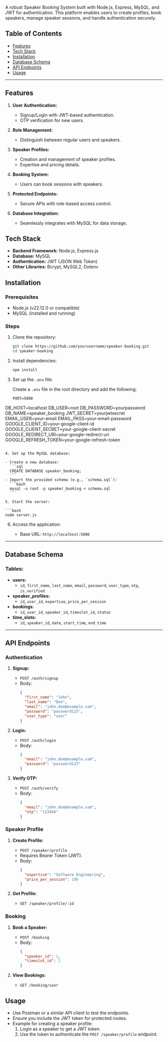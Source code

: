 A robust Speaker Booking System built with Node.js, Express, MySQL, and JWT for authentication. This platform enables users to create profiles, book speakers, manage speaker sessions, and handle authentication securely.

## Table of Contents

- [Features](#features)
- [Tech Stack](#tech-stack)
- [Installation](#installation)
- [Database Schema](#database-schema)
- [API Endpoints](#api-endpoints)
- [Usage](#usage)

---

## Features

1. **User Authentication:**
   - Signup/Login with JWT-based authentication.
   - OTP verification for new users.

2. **Role Management:**
   - Distinguish between regular users and speakers.

3. **Speaker Profiles:**
   - Creation and management of speaker profiles.
   - Expertise and pricing details.

4. **Booking System:**
   - Users can book sessions with speakers.

5. **Protected Endpoints:**
   - Secure APIs with role-based access control.

6. **Database Integration:**
   - Seamlessly integrates with MySQL for data storage.

## Tech Stack

- **Backend Framework:** Node.js, Express.js
- **Database:** MySQL
- **Authentication:** JWT (JSON Web Token)
- **Other Libraries:** Bcrypt, MySQL2, Dotenv

## Installation

### Prerequisites

- Node.js (v22.12.0 or compatible)
- MySQL (installed and running)

### Steps

1. Clone the repository:

   ```bash
   git clone https://github.com/yourusername/speaker-booking.git
   cd speaker-booking
   ```

2. Install dependencies:

   ```bash
   npm install
   ```

3. Set up the `.env` file:

   Create a `.env` file in the root directory and add the following:

   ```env
   PORT=5000
DB_HOST=localhost
DB_USER=root
DB_PASSWORD=yourpassword
DB_NAME=speaker_booking
JWT_SECRET=yourjwtsecret
EMAIL_USER=your-email
EMAIL_PASS=your-email-password
GOOGLE_CLIENT_ID=your-google-client-id
GOOGLE_CLIENT_SECRET=your-google-client-secret
GOOGLE_REDIRECT_URI=your-google-redirect-uri
GOOGLE_REFRESH_TOKEN=your-google-refresh-token
   ```

4. Set up the MySQL database:

   - Create a new database:
     ```sql
     CREATE DATABASE speaker_booking;
     ```
   - Import the provided schema (e.g., `schema.sql`):
     ```bash
     mysql -u root -p speaker_booking < schema.sql
     ```

5. Start the server:

   ```bash
   node server.js
   ```

6. Access the application:

   - Base URL: `http://localhost:5000`

---

## Database Schema

### Tables:

- **users:**
  - `id`, `first_name`, `last_name`, `email`, `password`, `user_type`, `otp`, `is_verified`
- **speaker_profiles:**
  - `id`, `user_id`, `expertise`, `price_per_session`
- **bookings:**
  - `id`, `user_id`, `speaker_id`, `timeslot_id`, `status`
- **time_slots:**
  - `id`, `speaker_id`, `date`, `start_time`, `end_time`

---

## API Endpoints

### Authentication

1. **Signup:**
   - `POST /auth/signup`
   - Body:
     ```json
     {
       "first_name": "John",
       "last_name": "Doe",
       "email": "john.doe@example.com",
       "password": "password123",
       "user_type": "user"
     }
     ```

2. **Login:**
   - `POST /auth/login`
   - Body:
     ```json
     {
       "email": "john.doe@example.com",
       "password": "password123"
     }
     ```

3. **Verify OTP:**
   - `POST /auth/verify`
   - Body:
     ```json
     {
       "email": "john.doe@example.com",
       "otp": "123456"
     }
     ```

### Speaker Profile

1. **Create Profile:**
   - `POST /speaker/profile`
   - Requires Bearer Token (JWT).
   - Body:
     ```json
     {
       "expertise": "Software Engineering",
       "price_per_session": 100
     }
     ```

2. **Get Profile:**
   - `GET /speaker/profile/:id`

### Booking

1. **Book a Speaker:**
   - `POST /booking`
   - Body:
     ```json
     {
       "speaker_id": 1,
       "timeslot_id": 2
     }
     ```

2. **View Bookings:**
   - `GET /booking/user`


## Usage

- Use Postman or a similar API client to test the endpoints.
- Ensure you include the JWT token for protected routes.
- Example for creating a speaker profile:
  1. Login as a speaker to get a JWT token.
  2. Use the token to authenticate the `POST /speaker/profile` endpoint.


